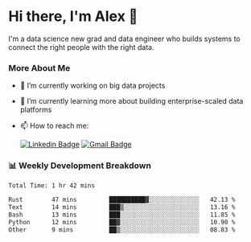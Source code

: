 # Hi there, I'm Alex  👋

I'm a data science new grad and data engineer who builds systems to connect the right people with the right data. 

### More About Me

- 🔭 I’m currently working on big data projects
- 🌱 I’m currently learning more about building enterprise-scaled data platforms
- 📫 How to reach me:

  [![Linkedin Badge](https://img.shields.io/badge/LinkedIn-0077B5?style=for-the-badge&logo=linkedin&logoColor=white)](https://www.linkedin.com/in/itsalexchen) [![Gmail Badge](https://img.shields.io/badge/Gmail-D14836?style=for-the-badge&logo=gmail&logoColor=white)](mailto:itsalexchen@gmail.com)




### 📊 Weekly Development Breakdown
<!--START_SECTION:waka-->

```txt
Total Time: 1 hr 42 mins

Rust        47 mins         ██████████▓░░░░░░░░░░░░░░   42.13 %
Text        14 mins         ███▒░░░░░░░░░░░░░░░░░░░░░   13.16 %
Bash        13 mins         ███░░░░░░░░░░░░░░░░░░░░░░   11.85 %
Python      12 mins         ██▓░░░░░░░░░░░░░░░░░░░░░░   10.90 %
Other       9 mins          ██▒░░░░░░░░░░░░░░░░░░░░░░   08.83 %
```

<!--END_SECTION:waka-->

